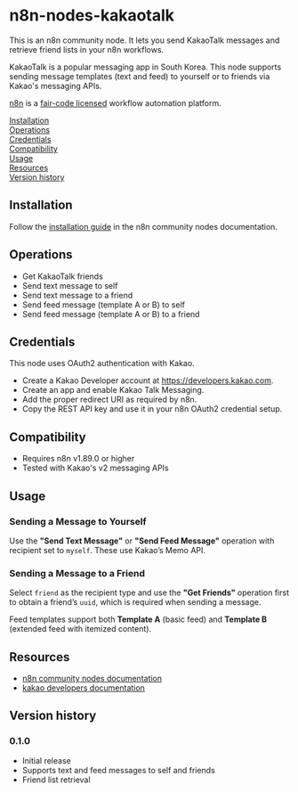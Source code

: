 # n8n-nodes-kakaotalk

This is an n8n community node. It lets you send KakaoTalk messages and retrieve friend lists in your n8n workflows.

KakaoTalk is a popular messaging app in South Korea. This node supports sending message templates (text and feed) to yourself or to friends via Kakao's messaging APIs.

[n8n](https://n8n.io/) is a [fair-code licensed](https://docs.n8n.io/reference/license/) workflow automation platform.

[Installation](#installation)  
[Operations](#operations)  
[Credentials](#credentials) <!-- delete if no auth needed -->  
[Compatibility](#compatibility)  
[Usage](#usage) <!-- delete if not using this section -->  
[Resources](#resources)  
[Version history](#version-history) <!-- delete if not using this section -->

## Installation

Follow the [installation guide](https://docs.n8n.io/integrations/community-nodes/installation/) in the n8n community nodes documentation.

## Operations

- Get KakaoTalk friends
- Send text message to self
- Send text message to a friend
- Send feed message (template A or B) to self
- Send feed message (template A or B) to a friend

## Credentials

This node uses OAuth2 authentication with Kakao.

- Create a Kakao Developer account at https://developers.kakao.com.
- Create an app and enable Kakao Talk Messaging.
- Add the proper redirect URI as required by n8n.
- Copy the REST API key and use it in your n8n OAuth2 credential setup.

## Compatibility

- Requires n8n v1.89.0 or higher
- Tested with Kakao's v2 messaging APIs

## Usage

### Sending a Message to Yourself

Use the **"Send Text Message"** or **"Send Feed Message"** operation with recipient set to `myself`. These use Kakao’s Memo API.

### Sending a Message to a Friend

Select `friend` as the recipient type and use the **"Get Friends"** operation first to obtain a friend’s `uuid`, which is required when sending a message.

Feed templates support both **Template A** (basic feed) and **Template B** (extended feed with itemized content).

## Resources

- [n8n community nodes documentation](https://docs.n8n.io/integrations/community-nodes/)
- [kakao developers documentation](https://developers.kakao.com/docs/latest/en/index)

## Version history

### 0.1.0

- Initial release
- Supports text and feed messages to self and friends
- Friend list retrieval
